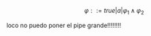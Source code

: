 $$
\varphi ::= true  | a | \varphi_1 \wedge \varphi_2
$$

loco no puedo poner el pipe grande!!!!!!!! 